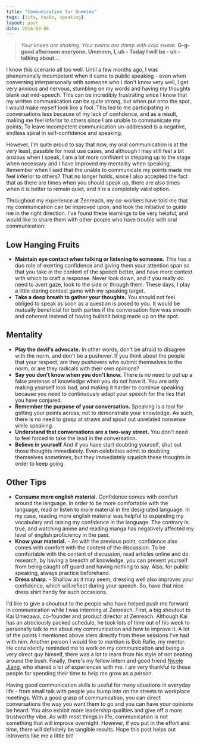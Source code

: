 ```yaml
---
title: "Communication for Dummies"
tags: [life, hacks, speaking]
layout: post
date: 2016-09-06
---
```


> *Your knees are shaking. Your palms are damp with cold sweat.* **G-g-good afternoon everyone. Ummmm, I, uh - Today I will be - uh  - talking about...**

I know this scenario all too well. Until a few months ago, I was phenomenally incompetent when it came to public speaking - even when conversing interpersonally with someone who I don't know very well, I get very anxious and nervous, stumbling on my words and having my thoughts blank out mid-speech. This can be incredibly frustrating since I know that my written communication can be quite strong, but when put onto the spot, I would make myself look like a fool. This led to me participating in conversations less because of my lack of confidence, and as a result, making me feel inferior to others since I am unable to communicate my points; To leave incompetent communication un-addressed is a negative, endless spiral in self-confidence and speaking.

However, I'm quite proud to say that now, my oral communication is at the very least, passible for most use cases, and although I may still feel a bit anxious when I speak, I am a lot more confident in stepping up to the stage when necessary and I have improved my mentality when speaking. Remember when I said that the unable to communicate my points made me feel inferior to others? That no longer holds, since I also accepted the fact that as there are times when you should speak up, there are also times when it is better to remain quiet, and it is a completely valid option.

Throughout my experience at Zenreach, my co-workers have told me that my communication can be improved upon, and took the initiative to guide me in the right direction. I've found these learnings to be very helpful, and would like to share them with other people who have trouble with oral communication:

## Low Hanging Fruits

- **Maintain eye contact when talking or listening to someone.** This has a duo role of exerting confidence and giving them your attention span so that you take in the content of the speech better, and have more context with which to craft a response. Never look down, and if you really do need to avert gaze, look to the side or through them. These days, I play a little staring contest game with my speaking target.
- **Take a deep breath to gather your thoughts.** You should not feel obliged to speak as soon as a question is posed to you. It would be mutually beneficial for both parties if the conversation flow was smooth and coherent instead of having bullshit being made up on the spot.

## Mentality

- **Play the devil's advocate.** In other words, don't be afraid to disagree with the norm, and don't be a pushover. If you think about the people that your respect, are they pushovers who submit themselves to the norm, or are they radicals with their own opinions?
- **Say you don't know when you don't know.** There is no need to put up a false pretense of knowledge when you do not have it. You are only making yourself look bad, and making it harder to continue speaking because you need to continuously adapt your speech for the lies that you have conjured.
- **Remember the purpose of your conversation.** Speaking is a tool for getting your points across, not to demonstrate your knowledge. As such, there is no need to grasp at straws and spout out unrelated nonsense while speaking.
- **Understand that conversations are a two-way street.** You don't need to feel forced to take the lead in the conversation.
- **Believe in yourself** And if you have start doubting yourself, shut out those thoughts immediately. Even celebrities admit to doubting themselves sometimes, but they immediately squelch these thoughts in order to keep going.

## Other Tips

- **Consume more english material.** Confidence comes with comfort around the language. In order to be more comfortable with the language, read or listen to more material in the designated language. In my case, reading more english material was helpful to expanding my vocabulary and raising my confidence in the language. The contrary is true, and watching anime and reading manga has negatively affected my level of english proficiency in the past.
- **Know your material.** - As with the previous point, confidence also comes with comfort with the content of the discussion. To be comfortable with the content of discussion, read articles online and do research, by having a breadth of knowledge, you can prevent yourself from being caught off guard and having nothing to say. Also, for public speaking, always practice beforehand.
- **Dress sharp.** - Shallow as it may seem, dressing well also improves your confidence, which will reflect during your speech. So, have that nice dress shirt handy for such occasions.

I'd like to give a shoutout to the people who have helped push me forward in communication while I was interning at Zenreach. First, a big shoutout to Kai Umezawa, co-founder and product director at Zenreach. Although Kai has an atrociously packed schedule, he took lots of time out of his week to personally talk to me about my communication and how to improve it. A lot of the points I mentioned above stem directly from these sessions I've had with him. Another person I would like to mention is Bob Rafie, my mentor. He consistently reminded me to work on my communication and being a very direct guy himself, there was a lot to learn from his style of not beating around the bush. Finally, there's my fellow intern and good friend [Nicole Jiang](http://nicolekjiang.github.io/), who shared a lot of experiences with me. I am very thankful to these people for spending their time to help me grow as a person.

Having good communication skills is useful for many situations in everyday life - from small talk with people you bump into on the streets to workplace meetings. With a good grasp of communication, you can direct conversations the way you want them to go and you can have your opinions be heard. You also exhibit more leadership qualities and give off a more trustworthy vibe. As with most things in life, communication is not something that will improve overnight. However, if you put in the effort and time, there will definitely be tangible results. Hope this post helps out introverts like me a little bit!
